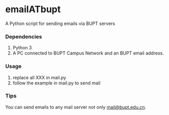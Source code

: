 # emailATbupt
A Python script for sending emails via BUPT servers

### Dependencies
1. Python 3
2. A PC connected to BUPT Campus Network and an BUPT email address.

### Usage
1. replace all XXX in mail.py
2. follow the example in mail.py to send mail

### Tips
You can send emails to any mail server not only mail@bupt.edu.cn.
